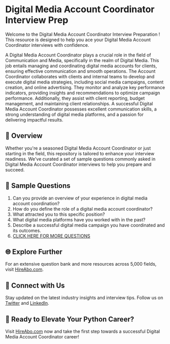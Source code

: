 # Digital Media Account Coordinator Interview Prep

Welcome to the Digital Media Account Coordinator Interview Preparation ! This resource is designed to help you ace your Digital Media Account Coordinator interviews with confidence.

A Digital Media Account Coordinator plays a crucial role in the field of Communication and Media, specifically in the realm of Digital Media. This job entails managing and coordinating digital media accounts for clients, ensuring effective communication and smooth operations. The Account Coordinator collaborates with clients and internal teams to develop and execute digital media strategies, including social media campaigns, content creation, and online advertising. They monitor and analyze key performance indicators, providing insights and recommendations to optimize campaign performance. Additionally, they assist with client reporting, budget management, and maintaining client relationships. A successful Digital Media Account Coordinator possesses excellent communication skills, a strong understanding of digital media platforms, and a passion for delivering impactful results.

## 🚀 Overview

Whether you're a seasoned Digital Media Account Coordinator or just starting in the field, this repository is tailored to enhance your interview readiness. We've curated a set of sample questions commonly asked in Digital Media Account Coordinator interviews to help you prepare and succeed.

## 📝 Sample Questions

1. Can you provide an overview of your experience in digital media account coordination?
2. How do you define the role of a digital media account coordinator?
3. What attracted you to this specific position?
4. What digital media platforms have you worked with in the past?
5. Describe a successful digital media campaign you have coordinated and its outcomes.
6. [CLICK HERE FOR MORE QUESTIONS](https://hireabo.com/job/8_4_41/Digital%20Media%20Account%20Coordinator)

## 🌐 Explore Further

For an extensive question bank and more resources across 5,000 fields, visit [HireAbo.com](https://www.hireabo.com).

## 📱 Connect with Us

Stay updated on the latest industry insights and interview tips. Follow us on [Twitter](https://twitter.com/hireabo) and [LinkedIn](https://www.linkedin.com/in/hire-abo-3609972a8/).

## 🚀 Ready to Elevate Your Python Career?

Visit [HireAbo.com](https://www.hireabo.com) now and take the first step towards a successful Digital Media Account Coordinator career!